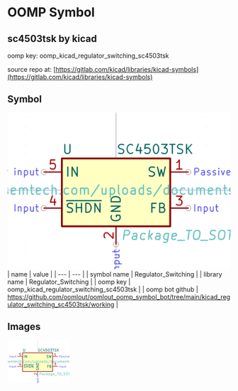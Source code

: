 # OOMP Symbol  
## sc4503tsk  by kicad  
  
oomp key: oomp_kicad_regulator_switching_sc4503tsk  
  
source repo at: [https://gitlab.com/kicad/libraries/kicad-symbols](https://gitlab.com/kicad/libraries/kicad-symbols)  
## Symbol  
  
[![working.png](working_600.png)](working.png)  
| name | value | 
| --- | --- | 
| symbol name | Regulator_Switching | 
| library name | Regulator_Switching | 
| oomp key | oomp_kicad_regulator_switching_sc4503tsk | 
| oomp bot github | https://github.com/oomlout/oomlout_oomp_symbol_bot/tree/main/kicad_regulator_switching_sc4503tsk/working | 
## Images  
  
[![working.png](working_140.png)](working.png)  
